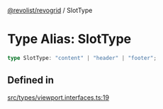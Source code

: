 [@revolist/revogrid](README.md) / SlotType

# Type Alias: SlotType

```ts
type SlotType: "content" | "header" | "footer";
```

## Defined in

[src/types/viewport.interfaces.ts:19](https://github.com/revolist/revogrid/blob/4748dc40d552fad7de1d972fe2fbcf7386e67858/src/types/viewport.interfaces.ts#L19)

